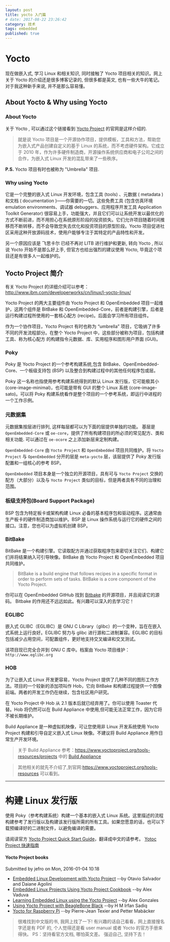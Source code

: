 ```yaml
---
layout: post
title: yocto 入门篇
# date: 2017-08-22 23:26:42
category: 技术
tags: embedded
published: true
---
```


# Yocto

现在做嵌入式, 学习 Linux 和相关知识, 同时接触了 Yocto 项目相关的知识。网上关于 Yocto 的介绍还是很多博客记录的, 但很多都是英文, 也有一些大牛的笔记。对于我这种新手来说, 并不是那么容易懂。

## About Yocto & Why using Yocto

### About Yocto

关于 Yocto , 可以通过这个链接看到 [Yocto Project](https://www.yoctoproject.org/about) 的官网是这样介绍的.

> 就是说 Yocto 项目是一个开源协作项目，提供模板，工具和方法，帮助您为嵌入式产品创建自定义的基于 Linux 的系统，而不考虑硬件架构。它成立于 2010 年，作为许多硬件制造商，开源操作系统供应商和电子公司之间的合作，为嵌入式 Linux 开发的混乱带来了一些秩序。

**P.S.** Yocto 项目有时也被称为 "Umbrella" 项目.

### Why using Yocto

它是一个完整的嵌入式 Linux 开发环境，包含工具 (tools) 、元数据 ( metadata ) 和文档 ( documentation )——你需要的一切。这些免费工具 (包含仿真环境 emulation environments、调试器 debuggers、应用程序开发工具 Application Toolkit Generator) 很容易上手，功能强大，并且它们可以让系统开发以最优化的方式不断前进，而不用担心在系统原形阶段的投资损失。它们允许项目随着时间推移而不断转移，而不会导致您失去优化和投资项目的原型阶段。Yocto 项目促进社区采用这种开放源码技术，使用户能够专注于其特定的产品特性和开发。

另一个原因应该是 飞思卡尔 已经不再对 LITB 进行维护和更新, 转向 Yocto , 所以说 Yocto 开始不是那么好上手, 但官方也给出强烈的建议使用 Yocto, 毕竟这个项目还是有很多人一起维护的。

## Yocto Project 简介

有关 Yocto Project 的详细介绍可以参考： http://www.ibm.com/developerworks/cn/linux/l-yocto-linux/

Yocto Project 的两大主要组件由 Yocto Project 和 OpenEmbedded 项目一起维护，这两个组件是 BitBake 和 OpenEmbedded-Core，前者是构建引擎，后者是运行构建过程所使用的一套核心配方 (recipe)。后面会学习所有项目组件。

作为一个协作项目，Yocto Project 有时也称为 “umbrella” 项目，它吸纳了许多不同的开发流程部分。在整个 Yocto Project 中，这些部分被称为项目，包括构建工具、称为核心配方 的构建指令元数据、库、实用程序和图形用户界面 (GUI)。

### Poky

Poky 是 Yocto Project 的一个参考构建系统,包含 BitBake、OpenEmbedded-Core、一个板级支持包 (BSP) 以及整合到构建过程中的其他任何程序包或层。

Poky 这一名称也指使用参考构建系统得到的默认 Linux 发行版，它可能极其小 (core-image-minimal)，也可能是带有 GUI 的整个 Linux 系统 (core-image-sato)。可以将 Poky 构建系统看作是整个项目的一个参考系统，即运行中进程的一个工作示例。

### 元数据集

元数据集按层进行排列, 这样每层都可以为下面的层提供单独的功能。 基层是 `OpenEmbedded-Core` 或 `oe-core`，提供了所有构建项目的所必须的常见配方、类和相关功能. 可以通过在 `oe-ocore` 之上添加新层来定制构建。

`OpenEmbedded-Core` 由 `Yocto Project` 和 `OpenEmbedded` 项目共同维护。将 `Yocto Project` 与 `OpenEmbedded` 分开的层是 `meta-yocto` 层，该层提供了 Poky 发行版配置和一组核心的参考 BSP。

`OpenEmbedded` 项目本身是一个独立的开源项目，具有可与 `Yocto Project` 交换的配方（大部分）以及与 `Yocto Project` 类似的目标，但是两者具有不同的治理和范围。

### 板级支持包(Board Support Package)

BSP 包含为特定板卡或架构构建 Linux 必备的基本程序包和驱动程序。这通常由生产板卡的硬件制造商加以维护。BSP 是 Linux 操作系统与运行它的硬件之间的接口。注意，您也可以为虚拟机创建 BSP。

### BitBake

BitBake 是一个构建引擎。它读取配方并通过获取程序包来密切关注它们、构建它们并将结果纳入可引导映像。BitBake 由 Yocto Project 和 OpenEmbedded 项目共同维护。

> BitBake is a build engine that follows recipes in a specific format in order to perform sets of tasks. BitBake is a core component of the Yocto Project.

你可以在 OpenEmbedded GitHub 找到 [Bitbake](https://github.com/openembedded/bitbake) 的开源项目，并且阅读它的源码。 Bitbake 的作用还不远远如此。有兴趣可以深入的去学习它！

### EGLIBC

嵌入式 GLIBC（EGLIBC）是 GNU C Library（glibc）的一个变种，旨在在嵌入式系统上运行良好。EGLIBC 努力与 glibc 进行源和二进制兼容。EGLIBC 的目标包括减少占用空间，可配置组件，更好地支持交叉编译和交叉测试。

该项目现已完全合并到 GNU C 库中。档案由 Yocto 项目维护：`http://www.eglibc.org`

### HOB

为了让嵌入式 Linux 开发更容易，Yocto Project 提供了几种不同的图形工作方法。项目的一个较新的添加项叫作 Hob，它向 BitBake 和构建过程提供一个图像前端。两者的开发工作仍在继续，包含社区用户研究。

在 Yocto Project 中 Hob 从 2.1 版本后就已经弃用了。你可以使用 Toaster 代替。Hob 将仍然可以在 Build Appliance 中使用,但可能无法正常工作，因为它将不被长期维护。

Build Appliance 是一种虚拟机映像，可让您使用非 Linux 开发系统使用 Yocto Project 构建和引导自定义嵌入式 Linux 映像。不建议将 Build Appliance 用作日常生产开发环境。

> 关于 Build Appliance 参考：https://www.yoctoproject.org/tools-resources/projects 中的 [Build Appliance](https://www.yoctoproject.org/tools-resources/projects/build-appliance)

> 其他相关的就先不介绍了,到官网:https://www.yoctoproject.org/tools-resources 可以看到。

---

# 构建 Linux 发行版

使用 Poky（参考构建系统）构建一个基本的嵌入式 Linux 系统。这里描述的流程构建参考了发行版以及构建该发行版所需的所有工具。如果您愿意的话，也可以下载预编译好的二进制文件，以避免编译的需要。

请阅读官方 [Yocto Project Quick Start Guide](https://www.ibm.com/developerworks/cn/linux/l-yocto-linux/index.html#resources)，翻译成中文的请参考。 [Yotoc Project 快速指南]()

#### Yocto Project books

Submitted by jefro on Mon, 2016-01-04 10:18

- [Embedded Linux Development with Yocto Project](https://www.packtpub.com/application-development/embedded-linux-development-yocto-project) --by Otavio Salvador and Daiane Agolini
- [Embedded Linux Projects Using Yocto Project Cookbook](https://www.packtpub.com/virtualization-and-cloud/embedded-linux-projects-using-yocto-project-cookbook) --by Alex Vaduva
- [Learning Embedded Linux using the Yocto Project](https://www.packtpub.com/application-development/learning-embedded-linux-using-yocto-project) --by Alex Gonzales
- [Using Yocto Project with BeagleBone Black](https://www.packtpub.com/hardware-and-creative/yocto-beaglebone) --by H M Irfan Sadiq
- [Yocto for Raspberry Pi](https://www.packtpub.com/hardware-and-creative/yocto-raspberry-pi) --by Pierre-Jean Texier and Petter Mabäcker

> 很难找到中文版的书, 我网上找了一下!
> 有兴趣的话自己看看，网上直接搜名字还是有 PDF 的, 个人觉得还是看 user manual 或者 Yocto 的官方手册来得快。
> PS：坚持看官方文档, 哪怕英文差。 强迫自己, 坚持下去！
